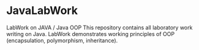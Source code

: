 # JavaLabWork
LabWork on JAVA / Java OOP
This repository contains all laboratory work writing on Java.
LabWork demonstrates working principles of OOP (encapsulation, polymorphism, inheritance).

